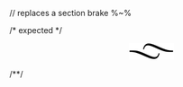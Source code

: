 // replaces a section brake
%~%

/* expected */
<p align="center"><a href="#table-of-contents"><img src=".documentary/0.svg"></a></p>
/**/
